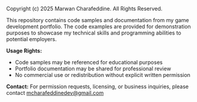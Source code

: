 Copyright (c) 2025 Marwan Charafeddine. All Rights Reserved.

This repository contains code samples and documentation from my game development portfolio. 
The code examples are provided for demonstration purposes to showcase my technical skills 
and programming abilities to potential employers.

**Usage Rights:**
- Code samples may be referenced for educational purposes
- Portfolio documentation may be shared for professional review
- No commercial use or redistribution without explicit written permission

**Contact:** For permission requests, licensing, or business inquiries, please contact mcharafeddinedev@gmail.com
